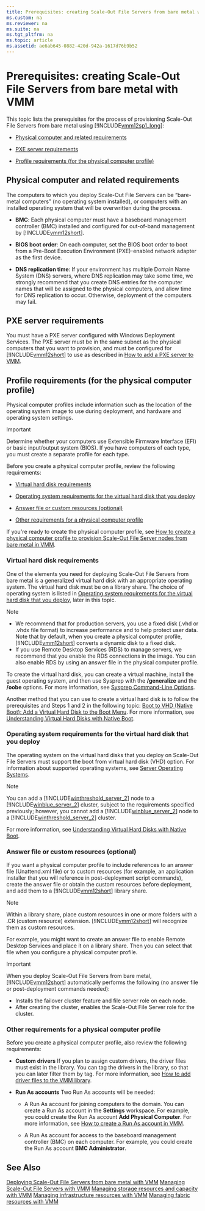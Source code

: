 ```yaml
---
title: Prerequisites: creating Scale-Out File Servers from bare metal with VMM
ms.custom: na
ms.reviewer: na
ms.suite: na
ms.tgt_pltfrm: na
ms.topic: article
ms.assetid: ae6ab645-0882-420d-942a-1617d76b9b52
---
```

# Prerequisites: creating Scale-Out File Servers from bare metal with VMM
This topic lists the prerequisites for the process of provisioning Scale\-Out File Servers from bare metal using [!INCLUDE[vmm12sp1_long](../../includes/vmm12sp1_long_md.md)]:

-   [Physical computer and related requirements](#BKMK_computer)

-   [PXE server requirements](#BKMK_pxe)

-   [Profile requirements (for the physical computer profile)](#BKMK_profile)

## <a name="BKMK_computer"></a>Physical computer and related requirements
The computers to which you deploy Scale\-Out File Servers can be “bare\-metal computers” \(no operating system installed\), or computers with an installed operating system that will be overwritten during the process.

-   **BMC**: Each physical computer must have a baseboard management controller \(BMC\) installed and configured for out\-of\-band management by [!INCLUDE[vmm12short](../../includes/vmm12short_md.md)].

-   **BIOS boot order**: On each computer, set the BIOS boot order to boot from a Pre\-Boot Execution Environment \(PXE\)\-enabled network adapter as the first device.

-   **DNS replication time**: If your environment has multiple Domain Name System \(DNS\) servers, where DNS replication may take some time, we strongly recommend that you create DNS entries for the computer names that will be assigned to the physical computers, and allow time for DNS replication to occur. Otherwise, deployment of the computers may fail.

## <a name="BKMK_pxe"></a>PXE server requirements
You must have a PXE server configured with Windows Deployment Services.
The PXE server must be in the same subnet as the physical computers that you want to provision, and must be configured for [!INCLUDE[vmm12short](../../includes/vmm12short_md.md)] to use as described in [How to add a PXE server to VMM](How-to-add-a-PXE-server-to-VMM.md).

## <a name="BKMK_profile"></a>Profile requirements \(for the physical computer profile\)
Physical computer profiles include information such as the location of the operating system image to use during deployment, and hardware and operating system settings.

> [!IMPORTANT]
> Determine whether your computers use Extensible Firmware Interface \(EFI\) or basic input\/output system \(BIOS\). If you have computers of each type, you must create a separate profile for each type.

Before you create a physical computer profile, review the following requirements:

-   [Virtual hard disk requirements](Prerequisites--creating-hosts-or-host-clusters-from-bare-metal-with-VMM.md#BKMK_vhd)

-   [Operating system requirements for the virtual hard disk that you deploy](Prerequisites--creating-hosts-or-host-clusters-from-bare-metal-with-VMM.md#BKMK_osreq)

-   [Answer file or custom resources (optional)](Prerequisites--creating-hosts-or-host-clusters-from-bare-metal-with-VMM.md#BKMK_answer)

-   [Other requirements for a physical computer profile](Prerequisites--creating-hosts-or-host-clusters-from-bare-metal-with-VMM.md#BKMK_other)

If you're ready to create the physical computer profile, see [How to create a physical computer profile to provision Scale-Out File Server nodes from bare metal in VMM](How-to-create-a-physical-computer-profile-to-provision-Scale-Out-File-Server-nodes-from-bare-metal-in-VMM.md).

### <a name="BKMK_vhd"></a>Virtual hard disk requirements
One of the elements you need for deploying Scale\-Out File Servers from bare metal is a generalized virtual hard disk with an appropriate operating system. The virtual hard disk must be on a library share. The choice of operating system is listed in [Operating system requirements for the virtual hard disk that you deploy](Prerequisites--creating-hosts-or-host-clusters-from-bare-metal-with-VMM.md#BKMK_osreq), later in this topic.

> [!NOTE]
> -   We recommend that for production servers, you use a fixed disk \(.vhd or .vhdx file format\) to increase performance and to help protect user data. Note that by default, when you create a physical computer profile, [!INCLUDE[vmm12short](../../includes/vmm12short_md.md)] converts a dynamic disk to a fixed disk.
> -   If you use Remote Desktop Services \(RDS\) to manage servers, we recommend that you enable the RDS connections in the image. You can also enable RDS by using an answer file in the physical computer profile.

To create the virtual hard disk, you can create a virtual machine, install the guest operating system, and then use Sysprep with the **\/generalize** and the **\/oobe** options. For more information, see [Sysprep Command-Line Options](http://technet.microsoft.com/library/hh825033.aspx).

Another method that you can use to create a virtual hard disk is to follow the prerequisites and Steps 1 and 2 in the following topic: [Boot to VHD (Native Boot): Add a Virtual Hard Disk to the Boot Menu](http://technet.microsoft.com/library/hh825691.aspx). For more information, see [Understanding Virtual Hard Disks with Native Boot](http://technet.microsoft.com/library/hh825689.aspx).

### <a name="BKMK_osreq"></a>Operating system requirements for the virtual hard disk that you deploy
The operating system on the virtual hard disks that you deploy on Scale\-Out File Servers must support the boot from virtual hard disk \(VHD\) option. For information about supported operating systems, see [Server Operating Systems](https://technet.microsoft.com/library/dn997307.aspx).

> [!NOTE]
> You can add a [!INCLUDE[winthreshold_server_2](../../includes/winthreshold_server_2_md.md)] node to a [!INCLUDE[winblue_server_2](../../includes/winblue_server_2_md.md)] cluster, subject to the requirements specified previously; however, you cannot add a [!INCLUDE[winblue_server_2](../../includes/winblue_server_2_md.md)] node to a [!INCLUDE[winthreshold_server_2](../../includes/winthreshold_server_2_md.md)] cluster.

For more information, see [Understanding Virtual Hard Disks with Native Boot](http://technet.microsoft.com/library/hh825689.aspx).

### <a name="BKMK_answer"></a>Answer file or custom resources \(optional\)
If you want a physical computer profile to include references to an answer file \(Unattend.xml file\) or to custom resources \(for example, an application installer that you will reference in post\-deployment script commands\), create the answer file or obtain the custom resources before deployment, and add them to a [!INCLUDE[vmm12short](../../includes/vmm12short_md.md)] library share.

> [!NOTE]
> Within a library share, place custom resources in one or more folders with a .CR \(custom resource\) extension. [!INCLUDE[vmm12short](../../includes/vmm12short_md.md)] will recognize them as custom resources.

For example, you might want to create an answer file to enable Remote Desktop Services and place it on a library share. Then you can select that file when you configure a physical computer profile.

> [!IMPORTANT]
> When you deploy Scale\-Out File Servers from bare metal, [!INCLUDE[vmm12short](../../includes/vmm12short_md.md)] automatically performs the following \(no answer file or post\-deployment commands needed\):
> 
> -   Installs the
>                       failover cluster feature and file server role on each node.
> -   After creating the cluster, enables the Scale\-Out File Server role for the cluster.

### <a name="BKMK_other"></a>Other requirements for a physical computer profile
Before you create a physical computer profile, also review the following requirements:

-   **Custom drivers** If you plan to assign custom drivers, the driver files must exist in the library. You can tag the drivers in the library, so that you can later filter them by tag. For more information, see [How to add driver files to the VMM library](How-to-add-driver-files-to-the-VMM-library.md).

-   **Run As accounts** Two Run As accounts will be needed:

    -   A Run As account for joining computers to the domain. You can create a Run As account in the **Settings** workspace. For example, you could create the Run As account **Add Physical Computer**. For more information, see [How to create a Run As account in VMM](How-to-create-a-Run-As-account-in-VMM.md).

    -   A Run As account for access to the baseboard management controller \(BMC\) on each computer. For example, you could create the Run As account **BMC Administrator**.

## See Also
[Deploying Scale-Out File Servers from bare metal with VMM](Deploying-Scale-Out-File-Servers-from-bare-metal-with-VMM.md)
[Managing Scale-Out File Servers with VMM](Managing-Scale-Out-File-Servers-with-VMM.md)
[Managing storage resources and capacity with VMM](Managing-storage-resources-and-capacity-with-VMM.md)
[Managing infrastructure resources with VMM](Managing-infrastructure-resources-with-VMM.md)
[Managing fabric resources with VMM](Managing-fabric-resources-with-VMM.md)


